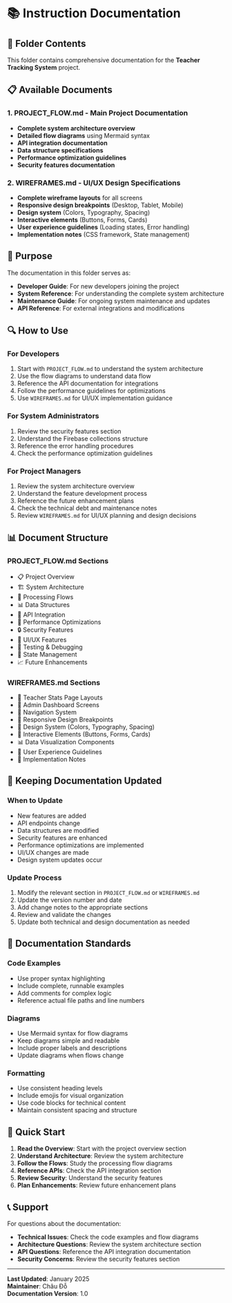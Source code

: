 # 📚 Instruction Documentation

## 📁 Folder Contents

This folder contains comprehensive documentation for the **Teacher Tracking System** project.

## 📋 Available Documents

### 1. **PROJECT_FLOW.md** - Main Project Documentation

- **Complete system architecture overview**
- **Detailed flow diagrams** using Mermaid syntax
- **API integration documentation**
- **Data structure specifications**
- **Performance optimization guidelines**
- **Security features documentation**

### 2. **WIREFRAMES.md** - UI/UX Design Specifications

- **Complete wireframe layouts** for all screens
- **Responsive design breakpoints** (Desktop, Tablet, Mobile)
- **Design system** (Colors, Typography, Spacing)
- **Interactive elements** (Buttons, Forms, Cards)
- **User experience guidelines** (Loading states, Error handling)
- **Implementation notes** (CSS framework, State management)

## 🎯 Purpose

The documentation in this folder serves as:

- **Developer Guide**: For new developers joining the project
- **System Reference**: For understanding the complete system architecture
- **Maintenance Guide**: For ongoing system maintenance and updates
- **API Reference**: For external integrations and modifications

## 🔍 How to Use

### **For Developers**

1. Start with `PROJECT_FLOW.md` to understand the system architecture
2. Use the flow diagrams to understand data flow
3. Reference the API documentation for integrations
4. Follow the performance guidelines for optimizations
5. Use `WIREFRAMES.md` for UI/UX implementation guidance

### **For System Administrators**

1. Review the security features section
2. Understand the Firebase collections structure
3. Reference the error handling procedures
4. Check the performance optimization guidelines

### **For Project Managers**

1. Review the system architecture overview
2. Understand the feature development process
3. Reference the future enhancement plans
4. Check the technical debt and maintenance notes
5. Review `WIREFRAMES.md` for UI/UX planning and design decisions

## 📊 Document Structure

### **PROJECT_FLOW.md Sections**

- 📋 Project Overview
- 🏗️ System Architecture
- 🔄 Processing Flows
- 📊 Data Structures
- 🔌 API Integration
- 🚀 Performance Optimizations
- 🔒 Security Features
- 📱 UI/UX Features
- 🧪 Testing & Debugging
- 🔄 State Management
- 📈 Future Enhancements

### **WIREFRAMES.md Sections**

- 📱 Teacher Stats Page Layouts
- 🔐 Admin Dashboard Screens
- 🧭 Navigation System
- 📱 Responsive Design Breakpoints
- 🎨 Design System (Colors, Typography, Spacing)
- 🔄 Interactive Elements (Buttons, Forms, Cards)
- 📊 Data Visualization Components
- 🎯 User Experience Guidelines
- 🔧 Implementation Notes

## 🔄 Keeping Documentation Updated

### **When to Update**

- New features are added
- API endpoints change
- Data structures are modified
- Security features are enhanced
- Performance optimizations are implemented
- UI/UX changes are made
- Design system updates occur

### **Update Process**

1. Modify the relevant section in `PROJECT_FLOW.md` or `WIREFRAMES.md`
2. Update the version number and date
3. Add change notes to the appropriate sections
4. Review and validate the changes
5. Update both technical and design documentation as needed

## 📝 Documentation Standards

### **Code Examples**

- Use proper syntax highlighting
- Include complete, runnable examples
- Add comments for complex logic
- Reference actual file paths and line numbers

### **Diagrams**

- Use Mermaid syntax for flow diagrams
- Keep diagrams simple and readable
- Include proper labels and descriptions
- Update diagrams when flows change

### **Formatting**

- Use consistent heading levels
- Include emojis for visual organization
- Use code blocks for technical content
- Maintain consistent spacing and structure

## 🚀 Quick Start

1. **Read the Overview**: Start with the project overview section
2. **Understand Architecture**: Review the system architecture
3. **Follow the Flows**: Study the processing flow diagrams
4. **Reference APIs**: Check the API integration section
5. **Review Security**: Understand the security features
6. **Plan Enhancements**: Review future enhancement plans

## 📞 Support

For questions about the documentation:

- **Technical Issues**: Check the code examples and flow diagrams
- **Architecture Questions**: Review the system architecture section
- **API Questions**: Reference the API integration documentation
- **Security Concerns**: Review the security features section

---

**Last Updated**: January 2025  
**Maintainer**: Châu Đỗ  
**Documentation Version**: 1.0
